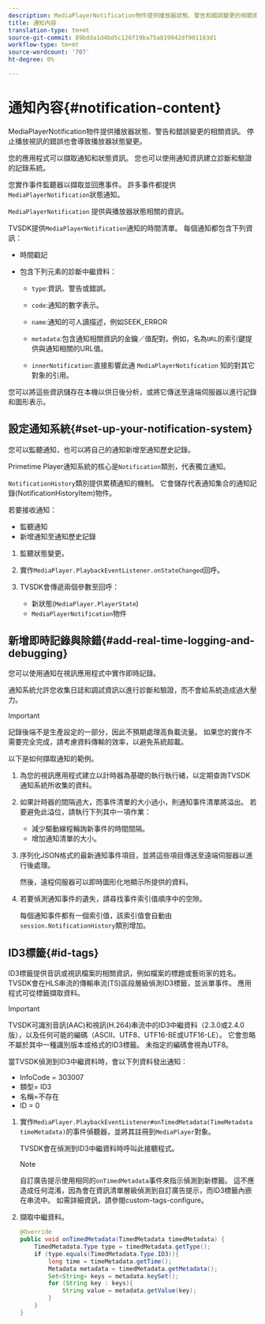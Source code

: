 ```yaml
---
description: MediaPlayerNotification物件提供播放器狀態、警告和錯誤變更的相關資訊。 停止播放視訊的錯誤也會導致播放器狀態變更。
title: 通知內容
translation-type: tm+mt
source-git-commit: 89bdda1d4bd5c126f19ba75a819942df901183d1
workflow-type: tm+mt
source-wordcount: '707'
ht-degree: 0%

---
```



# 通知內容{#notification-content}

MediaPlayerNotification物件提供播放器狀態、警告和錯誤變更的相關資訊。 停止播放視訊的錯誤也會導致播放器狀態變更。

您的應用程式可以擷取通知和狀態資訊。 您也可以使用通知資訊建立診斷和驗證的記錄系統。

您實作事件監聽器以擷取並回應事件。 許多事件都提供`MediaPlayerNotification`狀態通知。

`MediaPlayerNotification` 提供與播放器狀態相關的資訊。

TVSDK提供`MediaPlayerNotification`通知的時間清單。 每個通知都包含下列資訊：

* 時間戳記
* 包含下列元素的診斷中繼資料：

   * `type`:資訊、警告或錯誤。
   * `code`:通知的數字表示。
   * `name`:通知的可人讀描述，例如SEEK_ERROR
   * `metadata`:包含通知相關資訊的金鑰／值配對。例如，名為`URL`的索引鍵提供與通知相關的URL值。

   * `innerNotification`:直接影響此通 `MediaPlayerNotification` 知的對其它對象的引用。

您可以將這些資訊儲存在本機以供日後分析，或將它傳送至遠端伺服器以進行記錄和圖形表示。

## 設定通知系統{#set-up-your-notification-system}

您可以監聽通知，也可以將自己的通知新增至通知歷史記錄。

Primetime Player通知系統的核心是`Notification`類別，代表獨立通知。

`NotificationHistory`類別提供累積通知的機制。 它會儲存代表通知集合的通知記錄(NotificationHistoryItem)物件。

若要接收通知：

* 監聽通知
* 新增通知至通知歷史記錄

1. 監聽狀態變更。
1. 實作`MediaPlayer.PlaybackEventListener.onStateChanged`回呼。
1. TVSDK會傳遞兩個參數至回呼：

   * 新狀態(`MediaPlayer.PlayerState`)
   * `MediaPlayerNotification`物件

## 新增即時記錄與除錯{#add-real-time-logging-and-debugging}

您可以使用通知在視訊應用程式中實作即時記錄。

通知系統允許您收集日誌和調試資訊以進行診斷和驗證，而不會給系統造成過大壓力。

>[!IMPORTANT]
>
>記錄後端不是生產設定的一部分，因此不預期處理高負載流量。 如果您的實作不需要完全完成，請考慮資料傳輸的效率，以避免系統超載。

以下是如何擷取通知的範例。

1. 為您的視訊應用程式建立以計時器為基礎的執行執行緒，以定期查詢TVSDK通知系統所收集的資料。

1. 如果計時器的間隔過大，而事件清單的大小過小，則通知事件清單將溢出。 若要避免此溢位，請執行下列其中一項作業：

   * 減少驅動線程輪詢新事件的時間間隔。
   * 增加通知清單的大小。

1. 序列化JSON格式的最新通知事件項目，並將這些項目傳送至遠端伺服器以進行後處理。

   然後，遠程伺服器可以即時圖形化地顯示所提供的資料。
1. 若要偵測通知事件的遺失，請尋找事件索引值順序中的空隙。

   每個通知事件都有一個索引值，該索引值會自動由`session.NotificationHistory`類別增加。

## ID3標籤{#id-tags}

ID3標籤提供音訊或視訊檔案的相關資訊，例如檔案的標題或藝術家的姓名。 TVSDK會在HLS串流的傳輸串流(TS)區段層級偵測ID3標籤，並派單事件。 應用程式可從標籤擷取資料。

>[!IMPORTANT]
>
>TVSDK可識別音訊(AAC)和視訊(H.264)串流中的ID3中繼資料（2.3.0或2.4.0版），以及任何可能的編碼（ASCII、UTF8、UTF16-BE或UTF16-LE）。 它會忽略不屬於其中一種識別版本或格式的ID3標籤。 未指定的編碼會視為UTF8。

當TVSDK偵測到ID3中繼資料時，會以下列資料發出通知：

* InfoCode = 303007
* 類型= ID3
* 名稱=不存在
* ID = 0

1. 實作`MediaPlayer.PlaybackEventListener#onTimedMetadata(TimeMetadata timeMetadata)`的事件偵聽器，並將其註冊到`MediaPlayer`對象。

   TVSDK會在偵測到ID3中繼資料時呼叫此接聽程式。

   >[!NOTE]
   >
   >自訂廣告提示使用相同的`onTimedMetadata`事件來指示偵測到新標籤。 這不應造成任何混淆，因為會在資訊清單層級偵測到自訂廣告提示，而ID3標籤內嵌在串流中。 如需詳細資訊，請參閱custom-tags-configure。

1. 擷取中繼資料。

   ```java
   @Override 
   public void onTimedMetadata(TimedMetadata timedMetadata) { 
       TimedMetadata.Type type = timedMetadata.getType(); 
       if (type.equals(TimedMetadata.Type.ID3)){ 
           long time = timeMetadata.getTime(); 
           Metadata metadata = timedMetadata.getMetadata(); 
           Set<String> keys = metadata.keySet(); 
           for (String key : keys){ 
               String value = metadata.getValue(key); 
           } 
       } 
   }
   ```
